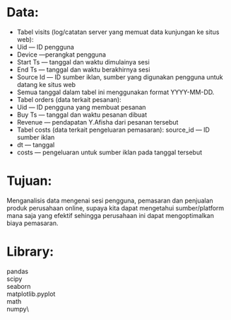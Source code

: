 # Data:
- Tabel visits (log/catatan server yang memuat data kunjungan ke situs web):
- Uid — ID pengguna
- Device —perangkat pengguna
- Start Ts — tanggal dan waktu dimulainya sesi
- End Ts — tanggal dan waktu berakhirnya sesi
- Source Id — ID sumber iklan, sumber yang digunakan pengguna untuk datang ke situs web
- Semua tanggal dalam tabel ini menggunakan format YYYY-MM-DD.
- Tabel orders (data terkait pesanan):
- Uid — ID pengguna yang membuat pesanan
- Buy Ts — tanggal dan waktu pesanan dibuat
- Revenue — pendapatan Y.Afisha dari pesanan tersebut
- Tabel costs (data terkait pengeluaran pemasaran):
source_id — ID sumber iklan
- dt — tanggal
- costs — pengeluaran untuk sumber iklan pada tanggal tersebut

# Tujuan:
Menganalisis data mengenai sesi pengguna, pemasaran dan penjualan produk perusahaan online, supaya kita dapat mengetahui sumber/platform mana saja yang efektif sehingga perusahaan ini dapat mengoptimalkan biaya pemasaran.

# Library:
pandas\
scipy\
seaborn\
matplotlib.pyplot\
math\
numpy\